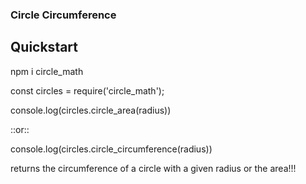 ### Circle Circumference

## Quickstart

npm i circle_math

const circles = require('circle_math');

console.log(circles.circle_area(radius))

::or::

console.log(circles.circle_circumference(radius))

returns the circumference of a circle with a given radius or the area!!!

